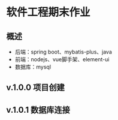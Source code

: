 # 软件工程期末作业
## 概述
+ 后端：spring boot、mybatis-plus、java
+ 前端：nodejs、vue脚手架、element-ui
+ 数据库：mysql
## v.1.0.0 项目创建
## v.1.0.1 数据库连接
